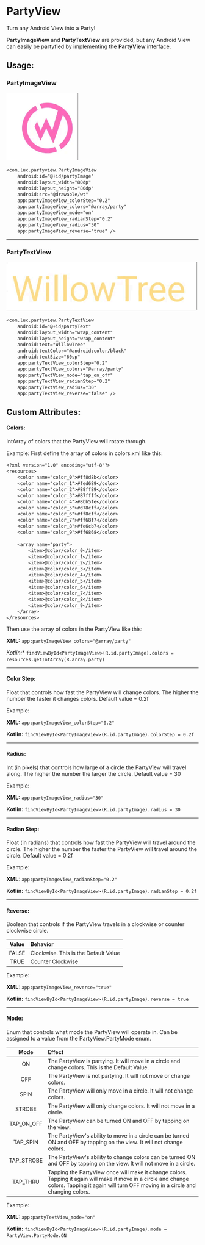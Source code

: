 # PartyView
Turn any Android View into a Party!


**PartyImageView** and **PartyTextView** are provided, but any Android View can easily be partyfied by implementing the **PartyView** interface.

## Usage:

### PartyImageView

![PartyImageView](partyview/src/main/res/demo/PartyImageView.gif)

```
<com.lux.partyview.PartyImageView
    android:id="@+id/partyImage"
    android:layout_width="80dp"
    android:layout_height="80dp"
    android:src="@drawable/wt"
    app:partyImageView_colorStep="0.2"
    app:partyImageView_colors="@array/party"
    app:partyImageView_mode="on"
    app:partyImageView_radianStep="0.2"
    app:partyImageView_radius="30"
    app:partyImageView_reverse="true" />
```

***

### PartyTextView

![PartyImageView](partyview/src/main/res/demo/PartyTextView.gif)

```
<com.lux.partyview.PartyTextView
    android:id="@+id/partyText"
    android:layout_width="wrap_content"
    android:layout_height="wrap_content"
    android:text="WillowTree"
    android:textColor="@android:color/black"
    android:textSize="60sp"
    app:partyTextView_colorStep="0.2"
    app:partyTextView_colors="@array/party"
    app:partyTextView_mode="tap_on_off"
    app:partyTextView_radianStep="0.2"
    app:partyTextView_radius="30"
    app:partyTextView_reverse="false" />
```

## Custom Attributes:

#### Colors:
IntArray of colors that the PartyView will rotate through.

Example:
First define the array of colors in colors.xml like this:

```
<?xml version="1.0" encoding="utf-8"?>
<resources>
    <color name="color_0">#ff8d8b</color>
    <color name="color_1">#fed689</color>
    <color name="color_2">#88ff89</color>
    <color name="color_3">#87ffff</color>
    <color name="color_4">#8bb5fe</color>
    <color name="color_5">#d78cff</color>
    <color name="color_6">#ff8cff</color>
    <color name="color_7">#ff68f7</color>
    <color name="color_8">#fe6cb7</color>
    <color name="color_9">#ff6868</color>

    <array name="party">
        <item>@color/color_0</item>
        <item>@color/color_1</item>
        <item>@color/color_2</item>
        <item>@color/color_3</item>
        <item>@color/color_4</item>
        <item>@color/color_5</item>
        <item>@color/color_6</item>
        <item>@color/color_7</item>
        <item>@color/color_8</item>
        <item>@color/color_9</item>
    </array>
</resources>
```

Then use the array of colors in the PartyView like this:

**XML:** 
```app:partyImageView_colors="@array/party"```

*Kotlin:**
```findViewById<PartyImageView>(R.id.partyImage).colors = resources.getIntArray(R.array.party)```

***
#### Color Step:
Float that controls how fast the PartyView will change colors. The higher the number the faster it changes colors. Default value = 0.2f

Example:

**XML:**
```app:partyImageView_colorStep="0.2"```

**Kotlin:**
```findViewById<PartyImageView>(R.id.partyImage).colorStep = 0.2f```


***
#### Radius:
Int (in pixels) that controls how large of a circle the PartyView will travel along. The higher the number the larger the circle. Default value = 30

Example:

**XML:**
```app:partyImageView_radius="30"```

**Kotlin:**
```findViewById<PartyImageView>(R.id.partyImage).radius = 30```


***
#### Radian Step:
Float (in radians) that controls how fast the PartyView will travel around the circle. The higher the number the faster the PartyView will travel around the circle. Default value = 0.2f

Example:

**XML:**
```app:partyImageView_radianStep="0.2"```

**Kotlin:**
```findViewById<PartyImageView>(R.id.partyImage).radianStep = 0.2f```


***
#### Reverse:
Boolean that controls if the PartyView travels in a clockwise or counter clockwise circle.

|Value|Behavior|
|:-:|:-|
FALSE|Clockwise. This is the Default Value
TRUE|Counter Clockwise

Example:

**XML:**
```app:partyImageView_reverse="true"```


**Kotlin:**
```findViewById<PartyImageView>(R.id.partyImage).reverse = true```


***
#### Mode:
Enum that controls what mode the PartyView will operate in. Can be assigned to a value from the PartyView.PartyMode enum.

| Mode | Effect |
|:-:|:-|
ON|The PartyView is partying. It will move in a circle and change colors. This is the Default Value.
OFF|The PartyView is not partying. It will not move or change colors.
SPIN|The PartyView will only move in a circle. It will not change colors.
STROBE|The PartyView will only change colors. It will not move in a circle.
TAP_ON_OFF|The PartyView can be turned ON and OFF by tapping on the view.
TAP_SPIN|The PartyView's ability to move in a circle can be turned ON and OFF by tapping on the view. It will not change colors.
TAP_STROBE|The PartyView's ability to change colors can be turned ON and OFF by tapping on the view. It will not move in a circle.
TAP_THRU|Tapping the PartyView once will make it change colors. Tapping it again will make it move in a circle and change colors. Tapping it again will turn OFF moving in a circle and changing colors.

Example:

**XML:**
```app:partyTextView_mode="on"```

**Kotlin:**
```findViewById<PartyImageView>(R.id.partyImage).mode = PartyView.PartyMode.ON```
